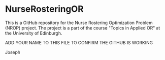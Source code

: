 # NurseRosteringOR

This is a GitHub repository for the Nurse Rostering Optimization Problem (NROP) project. The project is a part of the course "Topics in Applied OR" at the University of Edinburgh.

ADD YOUR NAME TO THIS FILE TO CONFIRM THE GITHUB IS WORKING

Joseph
